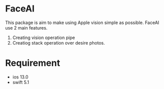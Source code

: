 # FaceAI

This package is aim to make using Apple vision simple as possible.
FaceAI use 2 main features.
1. Creating vision operation pipe
2. Creatiog stack operation over desire photos.

# Requirement
- ios 13.0 
- swift 5.1

